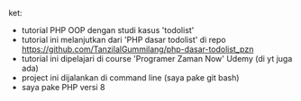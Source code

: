 ket:
- tutorial PHP OOP dengan studi kasus 'todolist'
- tutorial ini melanjutkan dari 'PHP dasar todolist' di repo https://github.com/TanzilalGummilang/php-dasar-todolist_pzn
- tutorial ini dipelajari di course 'Programer Zaman Now' Udemy (di yt juga ada)
- project ini dijalankan di command line (saya pake git bash)
- saya pake PHP versi 8
